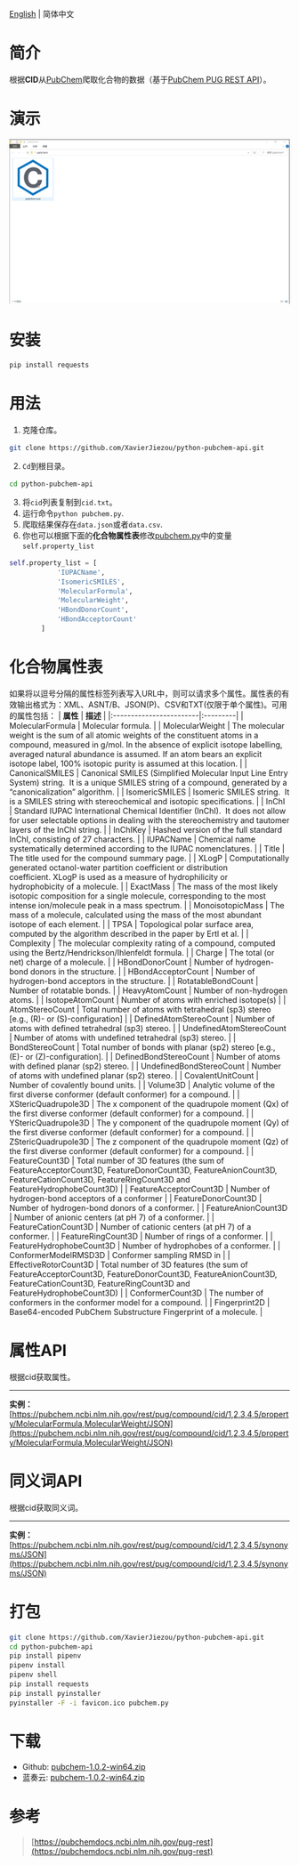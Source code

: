 [English](README.md) | 简体中文
# 简介
根据**CID**从[PubChem](https://pubchem.ncbi.nlm.nih.gov/)爬取化合物的数据（基于[PubChem PUG REST API](https://pubchemdocs.ncbi.nlm.nih.gov/pug-rest)）。
# 演示
![demo](demo.gif)
# 安装
```bash
pip install requests
```
# 用法
1. 克隆仓库。
```bash
git clone https://github.com/XavierJiezou/python-pubchem-api.git
```
2. `Cd`到根目录。
```bash
cd python-pubchem-api
```
3. 将`cid`列表复制到`cid.txt`。
4. 运行命令`python pubchem.py`.
5. 爬取结果保存在`data.json`或者`data.csv`.
6. 你也可以根据下面的**化合物属性表**修改[pubchem.py](pubchem.py)中的变量`self.property_list` 
```python
self.property_list = [
            'IUPACName',
            'IsomericSMILES',
            'MolecularFormula',
            'MolecularWeight',
            'HBondDonorCount',
            'HBondAcceptorCount'
        ]
```
# 化合物属性表
如果将以逗号分隔的属性标签列表写入URL中，则可以请求多个属性。属性表的有效输出格式为：XML、ASNT/B、JSON(P)、CSV和TXT(仅限于单个属性)。可用的属性包括：
| **属性**             | **描述** |
|:------------------------|:---------|
| MolecularFormula         | Molecular formula. |
| MolecularWeight          | The molecular weight is the sum of all atomic weights of the constituent atoms in a compound, measured in g/mol. In the absence of explicit isotope labelling, averaged natural abundance is assumed. If an atom bears an explicit isotope label, 100% isotopic purity is assumed at this location. |
| CanonicalSMILES          | Canonical SMILES (Simplified Molecular Input Line Entry System) string.  It is a unique SMILES string of a compound, generated by a “canonicalization” algorithm. |
| IsomericSMILES           | Isomeric SMILES string.  It is a SMILES string with stereochemical and isotopic specifications. |
| InChI                    | Standard IUPAC International Chemical Identifier (InChI).  It does not allow for user selectable options in dealing with the stereochemistry and tautomer layers of the InChI string. |
| InChIKey                 | Hashed version of the full standard InChI, consisting of 27 characters. |
| IUPACName                | Chemical name systematically determined according to the IUPAC nomenclatures. |
| Title                    | The title used for the compound summary page. |
| XLogP                    | Computationally generated octanol-water partition coefficient or distribution coefficient. XLogP is used as a measure of hydrophilicity or hydrophobicity of a molecule. |
| ExactMass                | The mass of the most likely isotopic composition for a single molecule, corresponding to the most intense ion/molecule peak in a mass spectrum. |
| MonoisotopicMass         | The mass of a molecule, calculated using the mass of the most abundant isotope of each element. |
| TPSA                     | Topological polar surface area, computed by the algorithm described in the paper by Ertl et al. |
| Complexity               | The molecular complexity rating of a compound, computed using the Bertz/Hendrickson/Ihlenfeldt formula. |
| Charge                   | The total (or net) charge of a molecule. |
| HBondDonorCount          | Number of hydrogen-bond donors in the structure. |
| HBondAcceptorCount       | Number of hydrogen-bond acceptors in the structure. |
| RotatableBondCount       | Number of rotatable bonds. |
| HeavyAtomCount           | Number of non-hydrogen atoms. |
| IsotopeAtomCount         | Number of atoms with enriched isotope(s) |
| AtomStereoCount          | Total number of atoms with tetrahedral (sp3) stereo [e.g., (R)- or (S)-configuration] |
| DefinedAtomStereoCount   | Number of atoms with defined tetrahedral (sp3) stereo. |
| UndefinedAtomStereoCount | Number of atoms with undefined tetrahedral (sp3) stereo. |
| BondStereoCount          | Total number of bonds with planar (sp2) stereo [e.g., (E)- or (Z)-configuration]. |
| DefinedBondStereoCount   | Number of atoms with defined planar (sp2) stereo. |
| UndefinedBondStereoCount | Number of atoms with undefined planar (sp2) stereo. |
| CovalentUnitCount        | Number of covalently bound units. |
| Volume3D                 | Analytic volume of the first diverse conformer (default conformer) for a compound. |
| XStericQuadrupole3D      | The x component of the quadrupole moment (Qx) of the first diverse conformer (default conformer) for a compound. |
| YStericQuadrupole3D      | The y component of the quadrupole moment (Qy) of the first diverse conformer (default conformer) for a compound. |
| ZStericQuadrupole3D      | The z component of the quadrupole moment (Qz) of the first diverse conformer (default conformer) for a compound. |
| FeatureCount3D           | Total number of 3D features (the sum of FeatureAcceptorCount3D, FeatureDonorCount3D, FeatureAnionCount3D, FeatureCationCount3D, FeatureRingCount3D and FeatureHydrophobeCount3D) |
| FeatureAcceptorCount3D   | Number of hydrogen-bond acceptors of a conformer |
| FeatureDonorCount3D      | Number of hydrogen-bond donors of a conformer. |
| FeatureAnionCount3D      | Number of anionic centers (at pH 7) of a conformer. |
| FeatureCationCount3D     | Number of cationic centers (at pH 7) of a conformer. |
| FeatureRingCount3D       | Number of rings of a conformer. |
| FeatureHydrophobeCount3D | Number of hydrophobes of a conformer. |
| ConformerModelRMSD3D     | Conformer sampling RMSD in |
| EffectiveRotorCount3D    | Total number of 3D features (the sum of FeatureAcceptorCount3D, FeatureDonorCount3D, FeatureAnionCount3D, FeatureCationCount3D, FeatureRingCount3D and FeatureHydrophobeCount3D) |
| ConformerCount3D         | The number of conformers in the conformer model for a compound. |
| Fingerprint2D            | Base64-encoded PubChem Substructure Fingerprint of a molecule. |
# 属性API
根据cid获取属性。

---
**实例：**
[https://pubchem.ncbi.nlm.nih.gov/rest/pug/compound/cid/1,2,3,4,5/property/MolecularFormula,MolecularWeight/JSON](https://pubchem.ncbi.nlm.nih.gov/rest/pug/compound/cid/1,2,3,4,5/property/MolecularFormula,MolecularWeight/JSON)
# 同义词API
根据cid获取同义词。

---
**实例：**
[https://pubchem.ncbi.nlm.nih.gov/rest/pug/compound/cid/1,2,3,4,5/synonyms/JSON](https://pubchem.ncbi.nlm.nih.gov/rest/pug/compound/cid/1,2,3,4,5/synonyms/JSON)
# 打包
```bash
git clone https://github.com/XavierJiezou/python-pubchem-api.git
cd python-pubchem-api
pip install pipenv
pipenv install
pipenv shell
pip install requests
pip install pyinstaller
pyinstaller -F -i favicon.ico pubchem.py
```
# 下载
- Github: [pubchem-1.0.2-win64.zip](https://github.com/XavierJiezou/python-pubchem-api/releases/download/1.0.2/pubchem-1.0.2-win64.zip)
- 蓝奏云: [pubchem-1.0.2-win64.zip](https://ghgxj.lanzoui.com/iJkums1a21c)
# 参考
> [https://pubchemdocs.ncbi.nlm.nih.gov/pug-rest](https://pubchemdocs.ncbi.nlm.nih.gov/pug-rest)